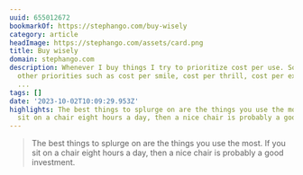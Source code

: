 ```yaml
---
uuid: 655012672
bookmarkOf: https://stephango.com/buy-wisely
category: article
headImage: https://stephango.com/assets/card.png
title: Buy wisely
domain: stephango.com
description: Whenever I buy things I try to prioritize cost per use. Sometimes I consider
  other priorities such as cost per smile, cost per thrill, cost per externality,
  ...
tags: []
date: '2023-10-02T10:09:29.953Z'
highlights: The best things to splurge on are the things you use the most. If you
  sit on a chair eight hours a day, then a nice chair is probably a good investment.
---
```




> The best things to splurge on are the things you use the most. If you sit on a chair eight hours a day, then a nice chair is probably a good investment.
